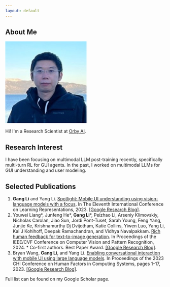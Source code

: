 ```yaml
---
layout: default
---
```


## About Me

<img class="profile-picture" src="self.jpeg">

Hi! I'm a Research Scientist at [Orby AI](http://orby.ai/).

## Research Interest

I have been focusing on multimodal LLM post-training recently, specifically multi-turn RL for GUI agents. In the past, I worked on multimodal LLMs for GUI understanding and user modeling.

## Selected Publications

1. **Gang Li** and Yang Li. [Spotlight: Mobile UI understanding using vision-language models with a focus](https://arxiv.org/abs/2209.14927). In
The Eleventh International Conference on Learning Representations, 2023. [[Google Research Blog](https://research.google/blog/a-vision-language-approach-for-foundational-ui-understanding/)].
2. Youwei Liang*, Junfeng He*, **Gang Li***, Peizhao Li, Arseniy Klimovskiy, Nicholas Carolan, Jiao Sun, Jordi
Pont-Tuset, Sarah Young, Feng Yang, Junjie Ke, Krishnamurthy Dj Dvijotham, Katie Collins, Yiwen Luo,
Yang Li, Kai J Kohlhoff, Deepak Ramachandran, and Vidhya Navalpakkam. [Rich human feedback for
text-to-image generation](https://arxiv.org/abs/2312.10240). In Proceedings of the IEEE/CVF Conference on Computer Vision and Pattern
Recognition, 2024. * Co-first authors. Best Paper Award. [[Google Research Blog]](https://research.google/blog/rich-human-feedback-for-text-to-image-generation/).
3. Bryan Wang, **Gang Li**, and Yang Li. [Enabling conversational interaction with mobile UI using large language
models](https://arxiv.org/abs/2209.08655). In Proceedings of the 2023 CHI Conference on Human Factors in Computing Systems, pages 1–17, 2023. [[Google Research Blog]](https://research.google/blog/enabling-conversational-interaction-on-mobile-with-llms/).

Full list can be found on my Google Scholar page.